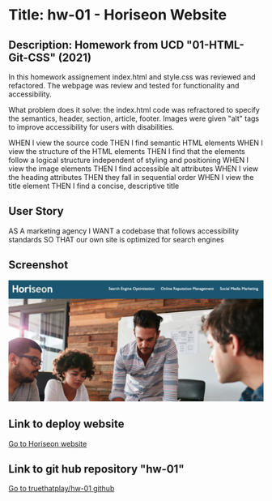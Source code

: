 # Title: hw-01 - Horiseon Website

## Description: Homework from UCD "01-HTML-Git-CSS" (2021)

In this homework assignement index.html and style.css was reviewed and refactored. The webpage was review and tested for functionality and accessibility.

What problem does it solve: the index.html code was refractored to specify the semantics, header, section, article, footer. Images were given "alt" tags to improve accessibility for users with disabilities.

WHEN I view the source code
THEN I find semantic HTML elements
WHEN I view the structure of the HTML elements
THEN I find that the elements follow a logical structure independent of styling and positioning
WHEN I view the image elements
THEN I find accessible alt attributes
WHEN I view the heading attributes
THEN they fall in sequential order
WHEN I view the title element
THEN I find a concise, descriptive title

## User Story

AS A marketing agency
I WANT a codebase that follows accessibility standards
SO THAT our own site is optimized for search engines

## Screenshot

![Go to a screenshot of Horiseon website](./assets/images/screen-shot-horiseon.png)

## Link to deploy website

[Go to Horiseon website](https://truethatplaya.github.io/hw-01/)

## Link to git hub repository "hw-01"

[Go to truethatplay/hw-01 github](https://github.com/truethatplaya/hw-01)
